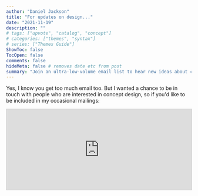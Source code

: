 ```yaml
---
author: "Daniel Jackson"
title: "For updates on design..."
date: "2021-11-19"
description: ""
# tags: ["upvote", "catalog", "concept"]
# categories: ["themes", "syntax"]
# series: ["Themes Guide"]
ShowToc: false
TocOpen: false
comments: false
hideMeta: false # removes date etc from post
summary: "Join an ultra-low-volume email list to hear new ideas about concepts and design."
---
```

Yes, I know you get too much email too. But I wanted a chance to be in touch with people who are interested in concept design, so if you'd like to be included in my occasional mailings:

<iframe
scrolling="no"
style="width:100%!important;height:220px;border:1px #ccc solid !important"
src="https://buttondown.email/essence-of-software?as_embed=true"
></iframe><br /><br />
